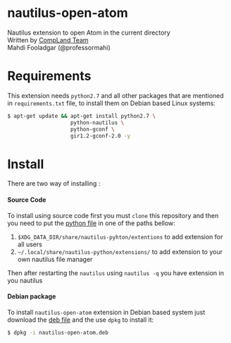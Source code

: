 # nautilus-open-atom
Nautilus extension to open Atom in the current directory  
Written by [CompLand Team](compland.ir)  
Mahdi Fooladgar (@professormahi)


# Requirements
This extension needs `python2.7` and all other packages that are mentioned in `requirements.txt` file, to install them on Debian based Linux systems:  
```bash
$ apt-get update && apt-get install python2.7 \
                    python-nautilus \
                    python-gconf \
                    gir1.2-gconf-2.0 -y
```

# Install
There are two way of installing :
#### Source Code
To install using source code first you must `clone` this repository and then you need to put the [python file](nautilus-open-atom.py) in one of the paths bellow:  
1. `$XDG_DATA_DIR/share/nautilus-pyhton/extentions` to add extension for all users  
2. `~/.local/share/nautilus-python/extensions/` to add extension to your own nautilus file manager

Then after restarting the `nautilus` using `nautilus -q` you have extension in you nautilus

#### Debian package
To install `nautilus-open-atom` extension in Debian based system just download the [deb file](nautilus-open-atom_0.9.deb) and the use `dpkg` to install it:  
```bash
$ dpkg -i nautilus-open-atom.deb
```
